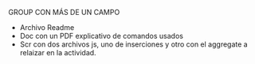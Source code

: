 GROUP CON MÁS DE UN CAMPO
- Archivo Readme
- Doc con un PDF explicativo de comandos usados
- Scr con dos archivos js, uno de inserciones y otro con el aggregate a relaizar en la actividad.